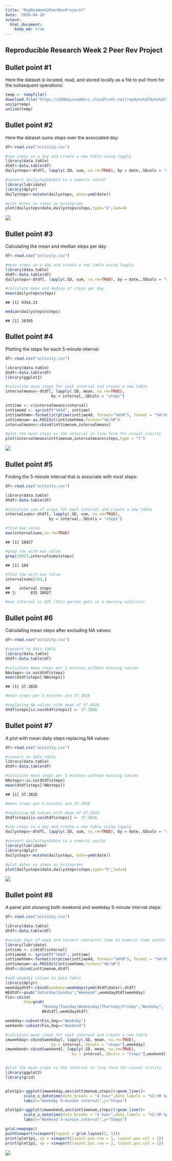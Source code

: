 ```yaml
---
title: "RepResWeek2PeerRevProjectF"
date: '2018-04-18'
output: 
  html_document:
    keep_md: true
---
```




## Reproducible Research Week 2 Peer Rev Project

## Bullet point #1

Here the dataset is located, read, and stored locally as a file to pull from for
the subsequent operations:

```r
temp <- tempfile()
download.file("https://d396qusza40orc.cloudfront.net/repdata%2Fdata%2Factivity.zip",temp)
unzip(temp)
unlink(temp)
```

## Bullet point #2

Here the dataset sums steps over the associated day:

```r
df<-read.csv("activity.csv")

#sum steps in a day and create a new table using lapply
library(data.table)
dtdf<-data.table(df)
dailysteps<-dtdf[, lapply(.SD, sum, na.rm=TRUE), by = date,.SDcols = "steps"]

#convert dailysteps$date to a numeric vector
library(lubridate)
library(dplyr)
dailysteps<-mutate(dailysteps, date=ymd(date))

#plot dates vs steps as histograms
plot(dailysteps$date,dailysteps$steps,type="h",lwd=4)
```

![](Week2ProjFinal_files/figure-html/unnamed-chunk-2-1.png)<!-- -->

## Bullet point #3

Calculating the mean and median steps per day:

```r
df<-read.csv("activity.csv")

#mean steps in a day and create a new table using lapply
library(data.table)
dtdf<-data.table(df)
dailysteps<-dtdf[, lapply(.SD, sum, na.rm=TRUE), by = date,.SDcols = "steps"]

#calculate mean and median of steps per day
mean(dailysteps$steps)
```

```
## [1] 9354.23
```

```r
median(dailysteps$steps)
```

```
## [1] 10395
```

## Bullet point #4

Plotting the steps for each 5-minute interval:

```r
df<-read.csv("activity.csv")

library(data.table)
dtdf<-data.table(df)
library(ggplot2)

#calculate mean steps for each interval and create a new table
intervalmeans<-dtdf[, lapply(.SD, mean, na.rm=TRUE), 
                    by = interval,.SDcols = "steps"]

inttime <- c(intervalmeans$interval)
inttime4d <- sprintf("%04d", inttime)
inttimehhmm<-format(strptime(inttime4d, format="%H%M"), format = "%H:%M")
inttimenum<-as.POSIXct(inttimehhmm,format="%H:%M")
intervalmeans<-cbind(inttimenum,intervalmeans)

#plot the mean steps vs the interval in line form for visual clarity
plot(intervalmeans$inttimenum,intervalmeans$steps,type = "l")
```

![](Week2ProjFinal_files/figure-html/unnamed-chunk-4-1.png)<!-- -->

## Bullet point #5

Finding the 5-minute interval that is associate with most steps:

```r
df<-read.csv("activity.csv")

library(data.table)
dtdf<-data.table(df)

#calculate sum of steps for each interval and create a new table
intervalsums<-dtdf[, lapply(.SD, sum, na.rm=TRUE), 
                   by = interval,.SDcols = "steps"]

#find max value
max(intervalsums,na.rm=TRUE)
```

```
## [1] 10927
```

```r
#grep row with max value
grep(10927,intervalsums$steps)
```

```
## [1] 104
```

```r
#find row with max value
intervalsums[104,]
```

```
##    interval steps
## 1:      835 10927
```

```r
#max interval is 835 (this person gets in a morning walk/run)
```

## Bullet point #6

Calculating mean steps after excluding NA values:

```r
df<-read.csv("activity.csv")

#convert to data table
library(data.table)
dtdf<-data.table(df)

#calculate mean steps per 5 minutes without missing values
NAsteps<-is.na(dtdf$steps)
mean(dtdf$steps[!NAsteps])
```

```
## [1] 37.3826
```

```r
#mean steps per 5 minutes are 37.3826

#replacing NA values with mean of 37.3826
dtdf$steps[is.na(dtdf$steps)] <- 37.3826
```

## Bullet point #7

A plot with mean daily steps replacing NA values:

```r
df<-read.csv("activity.csv")

#convert to data table
library(data.table)
dtdf<-data.table(df)

#calculate mean steps per 5 minutes without missing values
NAsteps<-is.na(dtdf$steps)
mean(dtdf$steps[!NAsteps])
```

```
## [1] 37.3826
```

```r
#mean steps per 5 minutes are 37.3826

#replacing NA values with mean of 37.3826
dtdf$steps[is.na(dtdf$steps)] <- 37.3826

#sum steps in a day and create a new table using lapply
dailysteps<-dtdf[, lapply(.SD, sum, na.rm=TRUE), by = date,.SDcols = "steps"]

#convert dailysteps$date to a numeric vector
library(lubridate)
library(dplyr)
dailysteps<-mutate(dailysteps, date=ymd(date))

#plot dates vs steps as histograms
plot(dailysteps$date,dailysteps$steps,type="h",lwd=4)
```

![](Week2ProjFinal_files/figure-html/unnamed-chunk-7-1.png)<!-- -->

## Bullet point #8

A panel plot showing both weekend and weekday 5-minute interval steps:

```r
df<-read.csv("activity.csv")

library(data.table)
dtdf<-data.table(df)

#assign days of week and convert character time to numeric time vector
library(lubridate)
inttime <- c(dtdf$interval)
inttime4d <- sprintf("%04d", inttime)
inttimehhmm<-format(strptime(inttime4d, format="%H%M"), format = "%H:%M")
inttimenum<-as.POSIXct(inttimehhmm,format="%H:%M")
dtdf<-cbind(inttimenum,dtdf)

#add weekday column to data table
library(dplyr)
weekdaydtdf<-cbind(weekday=weekdays(ymd(dtdf$date)),dtdf)
WEdtdf<-gsub("Saturday|Sunday","Weekend",weekdaydtdf$weekday)
Fin<-cbind(
        Seg=gsub(
                "Monday|Tuesday|Wednesday|Thursday|Friday","Weekday",
                WEdtdf),weekdaydtdf)

weekday<-subset(Fin,Seg=="Weekday")
weekend<-subset(Fin,Seg=="Weekend")

#calculate mean steps for each interval and create a new table
imweekday<-cbind(weekday[, lapply(.SD, mean, na.rm=TRUE), 
                    by = interval,.SDcols = "steps"],weekday)
imweekend<-cbind(weekend[, lapply(.SD, mean, na.rm=TRUE), 
                             by = interval,.SDcols = "steps"],weekend)


#plot the mean steps vs the interval in line form for visual clarity
library(ggplot2)
library(grid)


plot1p1<-ggplot(imweekday,aes(inttimenum,steps))+geom_line()+
        scale_x_datetime(date_breaks = "4 hour",date_labels = "%I:%M %p")+
        labs(x="Weekday 5-minute interval",y="Steps")

plot1p2<-ggplot(imweekend,aes(inttimenum,steps))+geom_line()+
        scale_x_datetime(date_breaks = "4 hour",date_labels = "%I:%M %p")+
        labs(x="Weekend 5-minute interval",y="Steps")

grid.newpage()
pushViewport(viewport(layout = grid.layout(2, 1)))    
print(plot1p1, vp = viewport(layout.pos.row = 1, layout.pos.col = 1))      
print(plot1p2, vp = viewport(layout.pos.row = 2, layout.pos.col = 1))
```

![](Week2ProjFinal_files/figure-html/unnamed-chunk-8-1.png)<!-- -->
